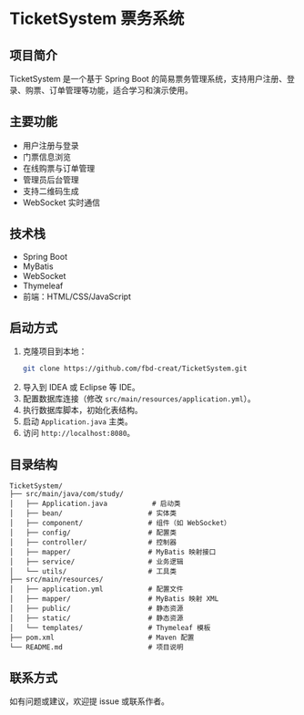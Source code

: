 # TicketSystem 票务系统

## 项目简介
TicketSystem 是一个基于 Spring Boot 的简易票务管理系统，支持用户注册、登录、购票、订单管理等功能，适合学习和演示使用。

## 主要功能
- 用户注册与登录
- 门票信息浏览
- 在线购票与订单管理
- 管理员后台管理
- 支持二维码生成
- WebSocket 实时通信

## 技术栈
- Spring Boot
- MyBatis
- WebSocket
- Thymeleaf
- 前端：HTML/CSS/JavaScript

## 启动方式
1. 克隆项目到本地：
   ```bash
   git clone https://github.com/fbd-creat/TicketSystem.git
   ```
2. 导入到 IDEA 或 Eclipse 等 IDE。
3. 配置数据库连接（修改 `src/main/resources/application.yml`）。
4. 执行数据库脚本，初始化表结构。
5. 启动 `Application.java` 主类。
6. 访问 `http://localhost:8080`。

## 目录结构
```
TicketSystem/
├── src/main/java/com/study/
│   ├── Application.java           # 启动类
│   ├── bean/                     # 实体类
│   ├── component/                # 组件（如 WebSocket）
│   ├── config/                   # 配置类
│   ├── controller/               # 控制器
│   ├── mapper/                   # MyBatis 映射接口
│   ├── service/                  # 业务逻辑
│   └── utils/                    # 工具类
├── src/main/resources/
│   ├── application.yml           # 配置文件
│   ├── mapper/                   # MyBatis 映射 XML
│   ├── public/                   # 静态资源
│   ├── static/                   # 静态资源
│   └── templates/                # Thymeleaf 模板
├── pom.xml                       # Maven 配置
└── README.md                     # 项目说明
```

## 联系方式
如有问题或建议，欢迎提 issue 或联系作者。
